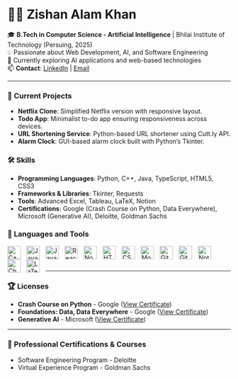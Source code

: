 # 🏄‍♂️ Zishan Alam Khan

🎓 **B.Tech in Computer Science - Artificial Intelligence** | Bhilai Institute of Technology (Persuing, 2025)  
💡 Passionate about Web Development, AI, and Software Engineering  
🚀 Currently exploring AI applications and web-based technologies  
📫 **Contact**: [LinkedIn](https://www.linkedin.com/in/imzishan/) | [Email](mailto:zishanalam8167@gmail.com)

---

### 🔭 Current Projects
- **Netflix Clone**: Simplified Netflix version with responsive layout.
- **Todo App**: Minimalist to-do app ensuring responsiveness across devices.
- **URL Shortening Service**: Python-based URL shortener using Cutt.ly API.
- **Alarm Clock**: GUI-based alarm clock built with Python’s Tkinter.

### 🛠️ Skills
- **Programming Languages**: Python, C++, Java, TypeScript, HTML5, CSS3  
- **Frameworks & Libraries**: Tkinter, Requests  
- **Tools**: Advanced Excel, Tableau, LaTeX, Notion  
- **Certifications**: Google (Crash Course on Python, Data Everywhere), Microsoft (Generative AI), Deloitte, Goldman Sachs

### 🧰 Languages and Tools

<img align="left" alt="C++" width="30px" style="padding-right:10px;" src="https://cdn.jsdelivr.net/gh/devicons/devicon/icons/cplusplus/cplusplus-original.svg" />
<img align="left" alt="Java" width="30px" style="padding-right:10px;" src="https://cdn.jsdelivr.net/gh/devicons/devicon/icons/java/java-original.svg" />
<img align="left" alt="JavaScript" width="30px" style="padding-right:10px;" src="https://cdn.jsdelivr.net/gh/devicons/devicon/icons/javascript/javascript-original.svg" />
<img align="left" alt="ReactJS" width="30px" style="padding-right:10px;" src="https://cdn.jsdelivr.net/gh/devicons/devicon/icons/react/react-original.svg" />
<img align="left" alt="NodeJS" width="30px" style="padding-right:10px;" src="https://cdn.jsdelivr.net/gh/devicons/devicon/icons/nodejs/nodejs-original.svg" />
<img align="left" alt="HTML5" width="30px" style="padding-right:10px;" src="https://cdn.jsdelivr.net/gh/devicons/devicon/icons/html5/html5-original.svg" />
<img align="left" alt="CSS3" width="30px" style="padding-right:10px;" src="https://cdn.jsdelivr.net/gh/devicons/devicon/icons/css3/css3-original.svg" />
<img align="left" alt="MongoDB" width="30px" style="padding-right:10px;" src="https://cdn.jsdelivr.net/gh/devicons/devicon/icons/mongodb/mongodb-original.svg" />
<img align="left" alt="Git" width="30px" style="padding-right:10px;" src="https://cdn.jsdelivr.net/gh/devicons/devicon/icons/git/git-original.svg" />
<img align="left" alt="GitHub" width="30px" style="padding-right:10px;" src="https://img.icons8.com/ios-glyphs/30/FFFFFF/github.png" />
<img align="left" alt="Notion" width="30px" style="padding-right:10px;" src="https://cdn.jsdelivr.net/gh/devicons/devicon/icons/notion/notion-original.svg" />
<img align="left" alt="ChatGPT" width="30px" style="padding-right:10px;" src="https://upload.wikimedia.org/wikipedia/commons/0/04/ChatGPT_logo.svg" />
<img align="left" alt="LaTeX" width="30px" style="padding-right:10px;" src="https://upload.wikimedia.org/wikipedia/commons/9/92/LaTeX_logo.svg" />

<br />

#


---

### 🏆 Licenses
- **Crash Course on Python** - Google ([View Certificate](https://coursera.org/verify/E48ZPEQ56LSR))
- **Foundations: Data, Data Everywhere** - Google ([View Certificate](https://www.coursera.org/account/accomplishments/verify/LVWJAH9VARAU))
- **Generative AI** - Microsoft ([View Certificate](https://www.linkedin.com/learning/certificates/74e5bdde290efd01d472e38f88a3a4f882ce9a15baff4033dcd7d38b0422150d))

---

### 🌱 Professional Certifications & Courses
- Software Engineering Program - Deloitte
- Virtual Experience Program - Goldman Sachs
